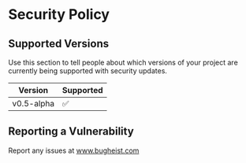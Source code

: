 # Security Policy

## Supported Versions

Use this section to tell people about which versions of your project are
currently being supported with security updates.

| Version | Supported          |
| ------- | ------------------ |
| v0.5-alpha   | :white_check_mark: |


## Reporting a Vulnerability

Report any issues at www.bugheist.com


